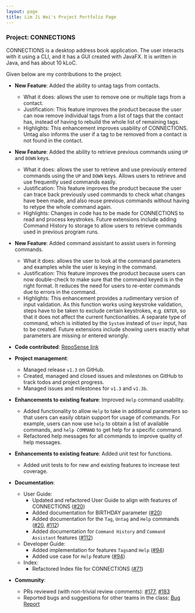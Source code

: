 ```yaml
---
layout: page
title: Lim Ji Wei's Project Portfolio Page
---
```


### Project: CONNECTIONS

CONNECTIONS is a desktop address book application. The user interacts with it using a CLI, and it has a GUI created with JavaFX. It is written in Java, and has about 10 kLoC.

Given below are my contributions to the project.

* **New Feature**: Added the ability to untag tags from contacts.
  * What it does: allows the user to remove one or multiple tags from a contact.
  * Justification: This feature improves the product because the user can now remove individual tags from a list of tags that the contact has, instead of having to rebuild the whole list of remaining tags.
  * Highlights: This enhancement improves usability of CONNECTIONS. Untag also informs the user if a tag to be removed from a contact is not found in the contact.


* **New Feature**: Added the ability to retrieve previous commands using `UP` and `DOWN` keys.
  * What it does: allows the user to retrieve and use previously entered commands using the `UP` and `DOWN` keys. Allows users to retrieve and use frequently used commands easily.
  * Justification: This feature improves the product because the user can trace back previously used commands to check what changes have been made, and also reuse previous commands without having to retype the whole command again.
  * Highlights: Changes in code has to be made for CONNECTIONS to read and process keystrokes. Future extensions include adding Command History to storage to allow users to retrieve commands used in previous program runs.


* **New Feature**: Added command assistant to assist users in forming commands.
  * What it does: allows the user to look at the command parameters and examples while the user is keying in the command.
  * Justification: This feature improves the product because users can now double-check to make sure that the command keyed is in the right format. It reduces the need for users to re-enter commands due to errors in the command.
  * Highlights: This enhancement provides a rudimentary version of input validation. As this function works using keystroke validation, steps have to be taken to exclude certain keystrokes, e.g. `ENTER`, so that it does not affect the current functionalities. A separate type of command, which is initiated by the `System` instead of `User` input, has to be created. Future extensions include showing users exactly what parameters are missing or entered wrongly.


* **Code contributed**: [RepoSense link](https://nus-cs2103-ay2122s1.github.io/tp-dashboard/?search=&sort=groupTitle&sortWithin=title&timeframe=commit&mergegroup=&groupSelect=groupByRepos&breakdown=true&checkedFileTypes=docs~functional-code~test-code~other&since=2021-09-17&tabOpen=true&tabType=authorship&zFR=false&tabAuthor=Jiwei99&tabRepo=AY2122S1-CS2103-F09-4%2Ftp%5Bmaster%5D&authorshipIsMergeGroup=false&authorshipFileTypes=docs~functional-code~test-code&authorshipIsBinaryFileTypeChecked=false)


* **Project management**:
  * Managed release `v1.3` on GitHub.
  * Created, managed and closed issues and milestones on GitHub to track todos and project progress.
  * Managed issues and milestones for `v1.3` and `v1.3b`.
  

* **Enhancements to existing feature**: Improved `Help` command usability.
  * Added functionality to allow `Help` to take in additional parameters so that users can easily obtain support for usage of commands. For example, users can now use `help` to obtain a list of available commands, and `help COMMAND` to get help for a specific command.
  * Refactored help messages for all commands to improve quality of help messages.


* **Enhancements to existing feature**: Added unit test for functions.
  * Added unit tests to for new and existing features to increase test coverage.
 
 
* **Documentation**:
  * User Guide:
      * Updated and refactored User Guide to align with features of CONNECTIONS ([\#20](https://github.com/AY2122S1-CS2103-F09-4/tp/pull/20))
      * Added documentation for BIRTHDAY parameter ([\#20](https://github.com/AY2122S1-CS2103-F09-4/tp/pull/20))
      * Added documentation for the `Tag`, `Untag` and `Help` commands ([\#20](https://github.com/AY2122S1-CS2103-F09-4/tp/pull/20), [\#112](https://github.com/AY2122S1-CS2103-F09-4/tp/pull/112))
      * Added documentation for `Command History` and `Command Assistant` features ([\#112](https://github.com/AY2122S1-CS2103-F09-4/tp/pull/112))
  * Developer Guide:
    * Added implementation for features `Tags`and `Help` ([\#94](https://github.com/AY2122S1-CS2103-F09-4/tp/pull/94))
    * Added use case for `Help` feature ([\#94](https://github.com/AY2122S1-CS2103-F09-4/tp/pull/94))
  * Index:
    * Refactored Index file for CONNECTIONS ([\#71](https://github.com/AY2122S1-CS2103-F09-4/tp/pull/71))
  
    
* **Community**:
  * PRs reviewed (with non-trivial review comments): [\#177](https://github.com/AY2122S1-CS2103-F09-4/tp/pull/177), [\#183](https://github.com/AY2122S1-CS2103-F09-4/tp/pull/183)
  * Reported bugs and suggestions for other teams in the class: [Bug Report](https://github.com/Jiwei99/ped)

